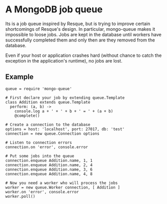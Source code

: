 A MongoDB job queue
===========================

Its is a job queue inspired by Resque, but is trying to improve certain
shortcomings of Resque's design. In particular, mongo-queue makes it impossible
to loose jobs. Jobs are kept in the database until workers have successfully
completed them and only then are they removed from the database.

Even if your host or application crashes hard (without chance to catch the
exception in the application's runtime), no jobs are lost.



Example
-------

    queue = require 'mongo-queue'

    # First declare your job by extending queue.Template
    class Addition extends queue.Template
      perform: (a, b) ->
        console.log a + ' + ' + b + ' = ' + (a + b)
        @complete()

    # Create a connection to the database
    options = host: 'localhost', port: 27017, db: 'test'
    connection = new queue.Connection options

    # Listen to connection errors
    connection.on 'error', console.error

    # Put some jobs into the queue
    connection.enqueue Addition.name, 1, 1
    connection.enqueue Addition.name, 2, 4
    connection.enqueue Addition.name, 3, 6
    connection.enqueue Addition.name, 4, 8

    # Now you need a worker who will process the jobs
    worker = new queue.Worker connection, [ Addition ]
    worker.on 'error', console.error
    worker.poll()


